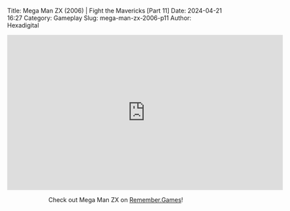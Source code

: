Title: Mega Man ZX (2006) | Fight the Mavericks [Part 11]
Date: 2024-04-21 16:27
Category: Gameplay
Slug: mega-man-zx-2006-p11
Author: Hexadigital

<center><iframe src="https://www.youtube.com/embed/ZzdHxV8qQ_0?feature=oembed" allow="accelerometer; autoplay; encrypted-media; gyroscope; picture-in-picture" width="640" height="360" frameborder="0"></iframe>

Check out Mega Man ZX on [Remember.Games](https://remember.games/game/2297/mega-man-zx/)!</center>